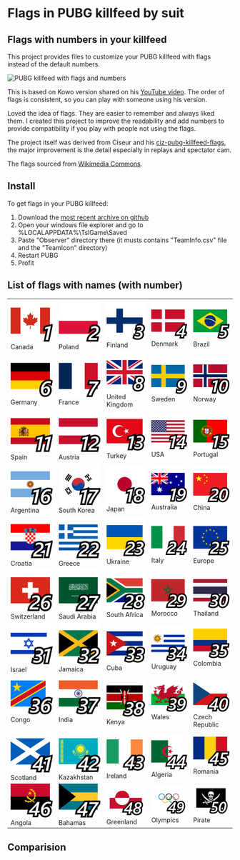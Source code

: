 # Flags in PUBG killfeed by suit
## Flags with numbers in your killfeed
This project provides files to customize your PUBG killfeed with flags instead of the default numbers.

<img src="killfeed-preview.png" alt="PUBG killfeed with flags and numbers">

This is based on Kowo version shared on his [YouTube video](https://www.youtube.com/watch?v=8OWbQ_wXhpk). The order of flags is consistent, so you can play with someone using his version. 

Loved the idea of flags. They are easier to remember and always liked them. I created this project to improve the readability and add numbers to provide compatibility if you play with people not using the flags.

The project itself was derived from Ciseur and his [ciz-pubg-killfeed-flags]( https://github.com/Ciseur/ciz-pubg-killfeed-flags), the major improvement is the detail especially in replays and spectator cam.

The flags sourced from [Wikimedia Commons](https://commons.wikimedia.org/wiki/Category:National_flags_of_countries).

## Install
To get flags in your PUBG killfeed:

1. Download the [most recent archive on github](https://github.com/suit/pubg-killfeed-flags/releases)
2. Open your windows file explorer and go to %LOCALAPPDATA%\TslGame\Saved
3. Paste "Observer" directory there (it musts contains "TeamInfo.csv" file and the "TeamIcon" directory)
4. Restart PUBG
5. Profit

## List of flags with names (with number)

||||||
| -- | -- | -- | -- | -- |
|<img alt="Canada" src="Observer/TeamIcon/1-CA.png"> Canada|<img alt="Poland" src="Observer/TeamIcon/2-PL.png"> Poland|<img alt="Finland" src="Observer/TeamIcon/3-FI.png"> Finland|<img alt="Denmark" src="Observer/TeamIcon/4-DK.png"> Denmark|<img alt="Brazil" src="Observer/TeamIcon/5-BR.png"> Brazil|
|<img alt="Germany" src="Observer/TeamIcon/6-DE.png"> Germany|<img alt="France" src="Observer/TeamIcon/7-FR.png"> France|<img alt="United Kingdom" src="Observer/TeamIcon/8-GB.png"> United Kingdom|<img alt="Sweden" src="Observer/TeamIcon/9-SE.png"> Sweden|<img alt="Norway" src="Observer/TeamIcon/10-NO.png"> Norway|
|<img alt="Spain" src="Observer/TeamIcon/11-ES.png"> Spain|<img alt="Austria" src="Observer/TeamIcon/12-AT.png"> Austria|<img alt="Turkey" src="Observer/TeamIcon/13-TR.png"> Turkey|<img alt="USA" src="Observer/TeamIcon/14-US.png"> USA|<img alt="Portugal" src="Observer/TeamIcon/15-PT.png"> Portugal|
|<img alt="Argentina" src="Observer/TeamIcon/16-AR.png"> Argentina|<img alt="South Korea" src="Observer/TeamIcon/17-KR.png"> South Korea|<img alt="Japan" src="Observer/TeamIcon/18-JP.png"> Japan|<img alt="Australia" src="Observer/TeamIcon/19-AU.png"> Australia|<img alt="China" src="Observer/TeamIcon/20-CN.png"> China|
|<img alt="Croatia" src="Observer/TeamIcon/21-HR.png"> Croatia|<img alt="Greece" src="Observer/TeamIcon/22-GR.png"> Greece|<img alt="Ukraine" src="Observer/TeamIcon/23-UA.png"> Ukraine|<img alt="Italy" src="Observer/TeamIcon/24-IT.png"> Italy|<img alt="Europe" src="Observer/TeamIcon/25-EU.png"> Europe|
|<img alt="Switzerland" src="Observer/TeamIcon/26-CH.png"> Switzerland|<img alt="Saudi Arabia" src="Observer/TeamIcon/27-SA.png"> Saudi Arabia|<img alt="South Africa" src="Observer/TeamIcon/28-ZA.png"> South Africa|<img alt="Morocco" src="Observer/TeamIcon/29-MA.png"> Morocco|<img alt="Thailand" src="Observer/TeamIcon/30-TH.png"> Thailand|
|<img alt="Israel" src="Observer/TeamIcon/31-IL.png"> Israel|<img alt="Jamaica" src="Observer/TeamIcon/32-JM.png"> Jamaica|<img alt="Cuba" src="Observer/TeamIcon/33-CU.png"> Cuba|<img alt="Uruguay" src="Observer/TeamIcon/34-UY.png"> Uruguay|<img alt="Colombia" src="Observer/TeamIcon/35-CO.png"> Colombia|
|<img alt="Congo" src="Observer/TeamIcon/36-CD.png"> Congo|<img alt="India" src="Observer/TeamIcon/37-IN.png"> India|<img alt="Kenya" src="Observer/TeamIcon/38-KE.png"> Kenya|<img alt="Wales" src="Observer/TeamIcon/39-GB-WLS.png"> Wales|<img alt="Czech Republic" src="Observer/TeamIcon/40-CZ.png"> Czech Republic|
|<img alt="Scotland" src="Observer/TeamIcon/41-GB-SCT.png"> Scotland|<img alt="Kazakhstan" src="Observer/TeamIcon/42-KZ.png"> Kazakhstan|<img alt="Ireland" src="Observer/TeamIcon/43-IE.png"> Ireland|<img alt="Algeria" src="Observer/TeamIcon/44-DZ.png"> Algeria|<img alt="Romania" src="Observer/TeamIcon/45-RO.png"> Romania|
|<img alt="Angola" src="Observer/TeamIcon/46-AO.png"> Angola|<img alt="Bahamas" src="Observer/TeamIcon/47-BS.png"> Bahamas|<img alt="Greenland" src="Observer/TeamIcon/48-GL.png"> Greenland|<img alt="Olympics" src="Observer/TeamIcon/49-IOC.png"> Olympics|<img alt="Pirate" src="Observer/TeamIcon/50-PIR.png"> Pirate|

## Comparision
